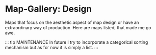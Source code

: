 # Map-Gallery: Design 
Maps that focus on the aesthetic aspect of map design or have an extraordinary way of production. Here are maps listed, that made me go awe.

::: tip MAINTENANCE 
In future I try to incorporate a categorical sorting mechanism but as for now it is simply a list. 
:::  

<galleryLayoutdesign/>


<!--https://www.barelymaps.com/-->